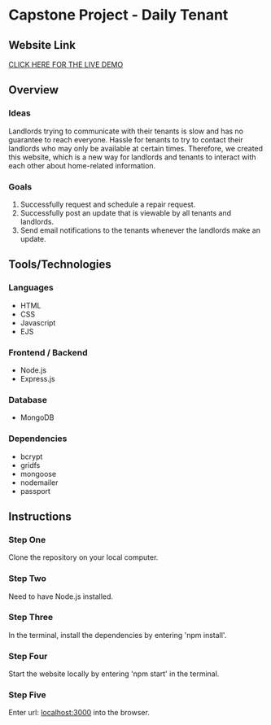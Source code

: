 # Capstone Project - Daily Tenant

## Website Link
[CLICK HERE FOR THE LIVE DEMO](https://dailytenant.herokuapp.com/)


## Overview
### Ideas
Landlords trying to communicate with their tenants is slow and has no guarantee to reach everyone. 
Hassle for tenants to try to contact their landlords who may only be available at certain times.
Therefore, we created this website, which is a new way for landlords and tenants to interact with each other about home-related information.

### Goals
1. Successfully request and schedule a repair request. 
2. Successfully post an update that is viewable by all tenants and landlords. 
3. Send email notifications to the tenants whenever the landlords make an update. 

## Tools/Technologies
### Languages
- HTML
- CSS
- Javascript
- EJS

### Frontend / Backend
- Node.js
- Express.js

### Database
- MongoDB

### Dependencies
- bcrypt
- gridfs
- mongoose
- nodemailer
- passport

## Instructions
### Step One
Clone the repository on your local computer. 

### Step Two
Need to have Node.js installed. 

### Step Three
In the terminal, install the dependencies by entering 'npm install'. 

### Step Four
Start the website locally by entering 'npm start' in the terminal.

### Step Five
Enter url: [localhost:3000](localhost:3000) into the browser. 
